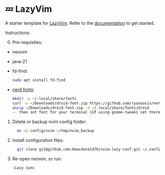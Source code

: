 # 💤 LazyVim

A starter template for [LazyVim](https://github.com/LazyVim/LazyVim).
Refer to the [documentation](https://lazyvim.github.io/installation) to get started.


Instructions: 

0. Pre-requisites: 

  - neovim
  - java-21
  - fd-find:  

    ```bash
    sudo apt install fd-find
    ```

  - [nerd fonts](https://www.nerdfonts.com/):  

    ```bash
    mkdir -p ~/.local/share/fonts
    curl -o ~/Downloads/droid-font.zip https://github.com/ryanoasis/nerd-fonts/releases/download/v3.3.0/DroidSansMono.zip
    unzip ~/Downloads/droid-font.zip -d ~/.local/share/fonts/droid
    -- then set font for your terminal (if using gnome-tweaks set there instead of terminal)
    ```


1. Delete or backup nvim config folder:  

    ```bash
      mv ~/.config/nvim ~/tmp/nvim_backup
    ```

2. Install configuration files:  
    ```bash
      git clone git@github.com:kmacdonald76/nvim-lazy-conf.git ~/.config/nvim
    ```

3. Re-open neovim, or run:  
    ```bash
    :Lazy sync
    ```
